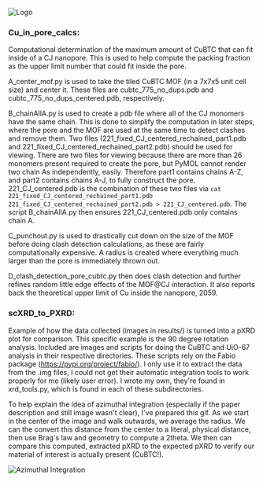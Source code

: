 ![Logo](images/Graphical_Abstract.png "Graphical Abstract")
### Cu_in_pore_calcs: ###
  Computational determination of the maximum amount of CuBTC that can fit inside of a CJ nanopore. This is used to help compute the packing fraction as the upper limit number that could fit inside the pore.
  
  A_center_mof.py is used to take the tiled CuBTC MOF (in a 7x7x5 unit cell size) and center it. These files are cubtc_775_no_dups.pdb and cubtc_775_no_dups_centered.pdb, respectively.
  
  B_chainAllA.py is used to create a pdb file where all of the CJ monomers have the same chain. This is done to simplify the computation in later steps, where the pore and the MOF are used at the same time to detect clashes and remove them. Two files (221_fixed_CJ_centered_rechained_part1.pdb and 221_fixed_CJ_centered_rechained_part2.pdb) should be used for viewing. There are two files for viewing because there are more than 26 monomers present required to create the pore, but PyMOL cannot render two chain As independently, easily. Therefore part1 contains chains A-Z, and part2 contains chains A-J, to fully construct the pore. 221_CJ_centered.pdb is the combination of these two files via `cat 221_fixed_CJ_centered_rechained_part1.pdb 221_fixed_CJ_centered_rechained_part2.pdb > 221_CJ_centered.pdb`. The script B_chainAllA.py then ensures 221_CJ_centered.pdb only contains chain A.
  
  C_punchout.py is used to drastically cut down on the size of the MOF before doing clash detection calculations, as these are fairly computationally expensive. A radius is created where everything much larger than the pore is immediately thrown out.
  
  D_clash_detection_pore_cubtc.py then does clash detection and further refines random little edge effects of the MOF@CJ interaction. It also reports back the theoretical upper limit of Cu inside the nanopore, 2059.

### scXRD_to_PXRD: ###
  Example of how the data collected (images in results/) is turned into a pXRD plot for comparison. This specific example is the 90 degree rotation analysis. Included are images and scripts for doing the CuBTC and UiO-67 analysis in their respective directories. These scripts rely on the Fabio package (https://pypi.org/project/fabio/). I only use it to extract the data from the .img files, I could not get their automatic integration tools to work properly for me (likely user error). I wrote my own, they're found in xrd_tools.py, which is found in each of these subdirectories.

  To help explain the idea of azimuthal integration (especially if the paper description and still image wasn't clear), I've prepared this gif. As we start in the center of the image and walk outwards, we average the radius. We can the convert this distance from the center to a literal, physical distance, then use Brag's law and geometry to compute a 2theta. We then can compare this computed, extracted pXRD to the expected pXRD to verify our material of interest is actually present (CuBTC!).

![Azimuthal Integration](images/aziint_compressed.gif "Azimuthal Integration GIF")


